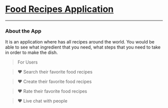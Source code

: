 # [Food Recipes Application](https://ccw-food-api.herokuapp.com/#/)
--------

### About the App
It is an application where has all recipes around the world. You would be able to see what ingredient that you need, what steps that you need to take in order to make the dish.

> For Users

> :heart: Search their favorite food recipes

> :heart: Create their favorite food recipes

> :heart: Rate their favorite food recipes

> :heart: Live chat with people



